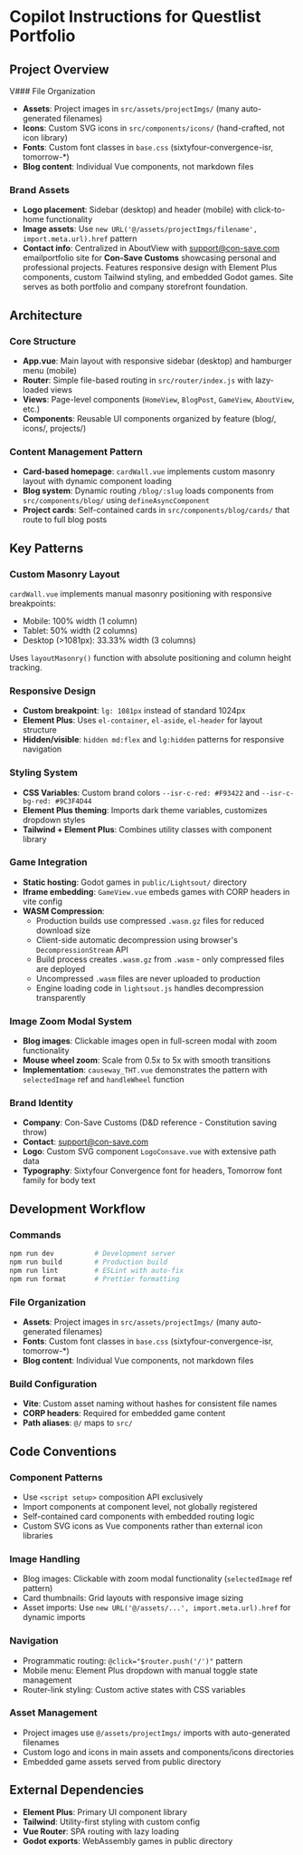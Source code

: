 # Copilot Instructions for Questlist Portfolio

## Project Overview

V### File Organization

- **Assets**: Project images in `src/assets/projectImgs/` (many auto-generated filenames)
- **Icons**: Custom SVG icons in `src/components/icons/` (hand-crafted, not icon library)
- **Fonts**: Custom font classes in `base.css` (sixtyfour-convergence-isr, tomorrow-\*)
- **Blog content**: Individual Vue components, not markdown files

### Brand Assets

- **Logo placement**: Sidebar (desktop) and header (mobile) with click-to-home functionality
- **Image assets**: Use `new URL('@/assets/projectImgs/filename', import.meta.url).href` pattern
- **Contact info**: Centralized in AboutView with support@con-save.com emailportfolio site for **Con-Save Customs** showcasing personal and professional projects. Features responsive design with Element Plus components, custom Tailwind styling, and embedded Godot games. Site serves as both portfolio and company storefront foundation.

## Architecture

### Core Structure

- **App.vue**: Main layout with responsive sidebar (desktop) and hamburger menu (mobile)
- **Router**: Simple file-based routing in `src/router/index.js` with lazy-loaded views
- **Views**: Page-level components (`HomeView`, `BlogPost`, `GameView`, `AboutView`, etc.)
- **Components**: Reusable UI components organized by feature (blog/, icons/, projects/)

### Content Management Pattern

- **Card-based homepage**: `cardWall.vue` implements custom masonry layout with dynamic component loading
- **Blog system**: Dynamic routing `/blog/:slug` loads components from `src/components/blog/` using `defineAsyncComponent`
- **Project cards**: Self-contained cards in `src/components/blog/cards/` that route to full blog posts

## Key Patterns

### Custom Masonry Layout

`cardWall.vue` implements manual masonry positioning with responsive breakpoints:

- Mobile: 100% width (1 column)
- Tablet: 50% width (2 columns)
- Desktop (>1081px): 33.33% width (3 columns)

Uses `layoutMasonry()` function with absolute positioning and column height tracking.

### Responsive Design

- **Custom breakpoint**: `lg: 1081px` instead of standard 1024px
- **Element Plus**: Uses `el-container`, `el-aside`, `el-header` for layout structure
- **Hidden/visible**: `hidden md:flex` and `lg:hidden` patterns for responsive navigation

### Styling System

- **CSS Variables**: Custom brand colors `--isr-c-red: #F93422` and `--isr-c-bg-red: #9C3F4D44`
- **Element Plus theming**: Imports dark theme variables, customizes dropdown styles
- **Tailwind + Element Plus**: Combines utility classes with component library

### Game Integration

- **Static hosting**: Godot games in `public/Lightsout/` directory
- **Iframe embedding**: `GameView.vue` embeds games with CORP headers in vite config
- **WASM Compression**:
  - Production builds use compressed `.wasm.gz` files for reduced download size
  - Client-side automatic decompression using browser's `DecompressionStream` API
  - Build process creates `.wasm.gz` from `.wasm` - only compressed files are deployed
  - Uncompressed `.wasm` files are never uploaded to production
  - Engine loading code in `lightsout.js` handles decompression transparently

### Image Zoom Modal System

- **Blog images**: Clickable images open in full-screen modal with zoom functionality
- **Mouse wheel zoom**: Scale from 0.5x to 5x with smooth transitions
- **Implementation**: `causeway_THT.vue` demonstrates the pattern with `selectedImage` ref and `handleWheel` function

### Brand Identity

- **Company**: Con-Save Customs (D&D reference - Constitution saving throw)
- **Contact**: support@con-save.com
- **Logo**: Custom SVG component `LogoConsave.vue` with extensive path data
- **Typography**: Sixtyfour Convergence font for headers, Tomorrow font family for body text

## Development Workflow

### Commands

```bash
npm run dev          # Development server
npm run build        # Production build
npm run lint         # ESLint with auto-fix
npm run format       # Prettier formatting
```

### File Organization

- **Assets**: Project images in `src/assets/projectImgs/` (many auto-generated filenames)
- **Fonts**: Custom font classes in `base.css` (sixtyfour-convergence-isr, tomorrow-\*)
- **Blog content**: Individual Vue components, not markdown files

### Build Configuration

- **Vite**: Custom asset naming without hashes for consistent file names
- **CORP headers**: Required for embedded game content
- **Path aliases**: `@/` maps to `src/`

## Code Conventions

### Component Patterns

- Use `<script setup>` composition API exclusively
- Import components at component level, not globally registered
- Self-contained card components with embedded routing logic
- Custom SVG icons as Vue components rather than external icon libraries

### Image Handling

- Blog images: Clickable with zoom modal functionality (`selectedImage` ref pattern)
- Card thumbnails: Grid layouts with responsive image sizing
- Asset imports: Use `new URL('@/assets/...', import.meta.url).href` for dynamic imports

### Navigation

- Programmatic routing: `@click="$router.push('/')"` pattern
- Mobile menu: Element Plus dropdown with manual toggle state management
- Router-link styling: Custom active states with CSS variables

### Asset Management

- Project images use `@/assets/projectImgs/` imports with auto-generated filenames
- Custom logo and icons in main assets and components/icons directories
- Embedded game assets served from public directory

## External Dependencies

- **Element Plus**: Primary UI component library
- **Tailwind**: Utility-first styling with custom config
- **Vue Router**: SPA routing with lazy loading
- **Godot exports**: WebAssembly games in public directory
